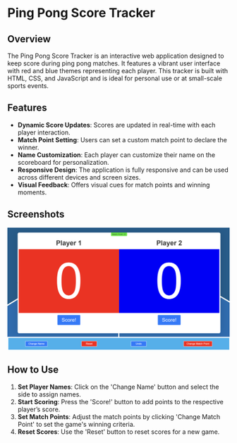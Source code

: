 # Ping Pong Score Tracker

## Overview
The Ping Pong Score Tracker is an interactive web application designed to keep score during ping pong matches. It features a vibrant user interface with red and blue themes representing each player. This tracker is built with HTML, CSS, and JavaScript and is ideal for personal use or at small-scale sports events.

## Features
- **Dynamic Score Updates**: Scores are updated in real-time with each player interaction. 
- **Match Point Setting**: Users can set a custom match point to declare the winner.
- **Name Customization**: Each player can customize their name on the scoreboard for personalization.
- **Responsive Design**: The application is fully responsive and can be used across different devices and screen sizes.
- **Visual Feedback**: Offers visual cues for match points and winning moments.

## Screenshots
<div align="center">
  <img src="Main interface.png" alt="alt text" />
</div>

## How to Use
1. **Set Player Names**: Click on the 'Change Name' button and select the side to assign names.
2. **Start Scoring**: Press the 'Score!' button to add points to the respective player’s score.
3. **Set Match Points**: Adjust the match points by clicking 'Change Match Point' to set the game's winning criteria.
4. **Reset Scores**: Use the 'Reset' button to reset scores for a new game.
